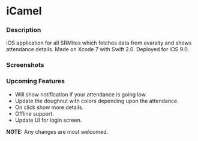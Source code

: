 # iCamel
### Description

iOS application for all SRMites which fetches data from evarsity and shows attendance details.
Made on Xcode 7 with Swift 2.0. Deployed for iOS 9.0.

### Screenshots
<!--![GIF](AttendanceHD.gif)-->
<!--![image] (https://github.com/poke19962008/iCamel/blob/master/ScreenShot1.png)-->

### Upcoming Features

- Will show notification if your attendance is going low.
- Update the doughnut with colors depending upon the attendance.
- On click show more details.
- Offline support.
- Update UI for login screen.

**NOTE:** Any changes are most welcomed.
